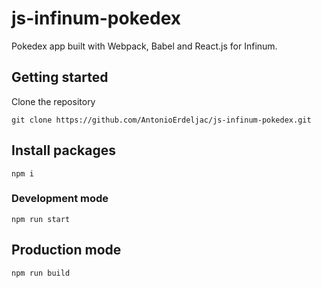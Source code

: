 # js-infinum-pokedex

Pokedex app built with Webpack, Babel and React.js for Infinum.

## Getting started

Clone the repository

```shell
git clone https://github.com/AntonioErdeljac/js-infinum-pokedex.git
```

## Install packages


```shell
npm i
```

### Development mode

```shell
npm run start
```

## Production mode

```shell
npm run build
```
